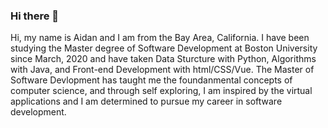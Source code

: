 ### Hi there 👋

Hi, my name is Aidan and I am from the Bay Area, California. I have been studying the Master degree of Software Development at Boston University since March, 2020 and have taken Data Sturcture with Python, Algorithms with Java, and Front-end Development with html/CSS/Vue. The Master of Software Devlopment has taught me the foundanmental concepts of computer science, and through self exploring, I am inspired by the virtual applications and I am determined to pursue my career in software development.

<!--
**aidanschang/aidanschang** is a ✨ _special_ ✨ repository because its `README.md` (this file) appears on your GitHub profile.

Here are some ideas to get you started:

- 🔭 I’m currently working on ...
- 🌱 I’m currently learning ...
- 👯 I’m looking to collaborate on ...
- 🤔 I’m looking for help with ...
- 💬 Ask me about ...
- 📫 How to reach me: ...
- 😄 Pronouns: ...
- ⚡ Fun fact: ...
-->
